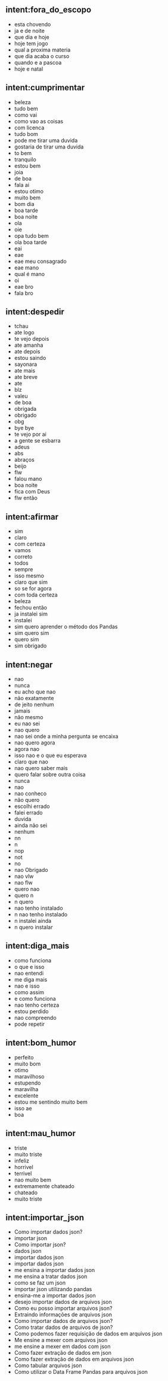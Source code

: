 ## intent:fora_do_escopo
- esta chovendo
- ja e de noite
- que dia e hoje
- hoje tem jogo
- qual a proxima materia
- que dia acaba o curso
- quando e a pascoa
- hoje e natal

## intent:cumprimentar
- beleza
- tudo bem
- como vai
- como vao as coisas
- com licenca
- tudo bom
- pode me tirar uma duvida
- gostaria de tirar uma duvida
- to bem
- tranquilo
- estou bem
- joia
- de boa
- fala ai
- estou otimo
- muito bem
- bom dia
- boa tarde
- boa noite
- ola
- oie
- opa tudo bem
- ola boa tarde
- eai
- eae
- eae meu consagrado
- eae mano
- qual é mano
- oi
- eae bro
- fala bro

## intent:despedir
- tchau
- ate logo
- te vejo depois
- ate amanha
- ate depois
- estou saindo
- sayonara
- ate mais
- ate breve
- ate
- blz
- valeu
- de boa
- obrigada
- obrigado
- obg
- bye bye
- te vejo por ai
- a gente se esbarra
- adeus
- abs
- abraços
- beijo
- flw
- falou mano
- boa noite
- fica com Deus
- flw então

## intent:afirmar
- sim
- claro
- com certeza
- vamos
- correto
- todos
- sempre
- isso mesmo
- claro que sim
- so se for agora
- com toda certeza
- beleza
- fechou então
- ja instalei sim
- instalei
- sim quero aprender o método dos Pandas
- sim quero sim
- quero sim
- sim obrigado


## intent:negar
- nao
- nunca
- eu acho que nao
- não exatamente
- de jeito nenhum
- jamais
- não mesmo
- eu nao sei
- nao quero
- nao sei onde a minha pergunta se encaixa
- nao quero agora
- agora nao
- isso nao e o que eu esperava
- claro que nao
- nao quero saber mais
- quero falar sobre outra coisa
- nunca
- nao
- nao conheco
- não quero
- escolhi errado
- falei errado
- duvida
- ainda não sei
- nenhum
- nn
- n
- nop
- not
- no
- nao Obrigado
- nao vlw
- nao flw
- quero nao
- quero n
- n quero
- nao tenho instalado
- n nao tenho instalado
- n instalei ainda
- n quero instalar


## intent:diga_mais
- como funciona
- o que e isso
- nao entendi
- me diga mais
- nao e isso
- como assim
- e como funciona
- nao tenho certeza
- estou perdido
- nao compreendo
- pode repetir

## intent:bom_humor
- perfeito
- muito bom
- otimo
- maravilhoso
- estupendo
- maravilha
- excelente
- estou me sentindo muito bem
- isso ae
- boa

## intent:mau_humor
- triste
- muito triste
- infeliz
- horrivel
- terrivel
- nao muito bem
- extremamente chateado
- chateado
- muito triste

## intent:importar_json
- Como importar dados json?
- importar json
- Como importar json?
- dados json
- importar dados json
- importar dados json
- me ensina a importar dados json
- me ensina a tratar dados json
- como se faz um json
- importar json utilizando pandas
- ensina-me a importar dados json
- desejo importar dados de arquivos json
- Como eu posso importar arquivos json?
- Extraindo informações de arquivos json
- Como importar dados de arquivos json?
- Como tratar dados de arquivos de json?
- Como podemos fazer requisição de dados em arquivos json
- Me ensine a mexer com arquivos json
- me ensine a mexer em dados com json
- Como fazer extração de dados em json
- Como fazer extração de dados em arquivos json
- Como tabular arquivos json
- Como utilizar o Data Frame Pandas para arquivos json  
